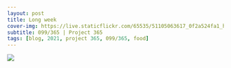 ```yaml
---
layout: post
title: Long week
cover-img: https://live.staticflickr.com/65535/51105063617_0f2a524fa1_h.jpg
subtitle: 099/365 | Project 365
tags: [blog, 2021, project 365, 099/365, food]
---
```

<style>
  .intro-header.big-img {
    background-position:center 
  }
</style>
<p class="post-img-wrap">
  <img src="https://live.staticflickr.com/65535/51105205528_04b198bf9b_h.jpg">
</p>
